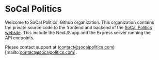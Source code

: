 # SoCal Politics

Welcome to SoCal Politics' Github organization. This organization contains the private source code to the frontend and backend of the [SoCal Politics website](https://socalpolitics.com). This include the NextJS app and the Express server running the API endpoints. 

Please contact support at (contact@socalpolitics.com)[mailto:contact@socalpolitics.com]. 
